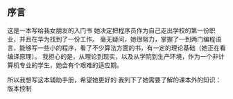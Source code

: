 ## 序言
这是一本写给我女朋友的入门书
她决定把程序员作为自己走出学校的第一份职业，并且在华为找到了一份工作。
毫无疑问，她很努力，掌握了一到两门编程语言，能够写一些小的程序，看了不少算法方面的书，有一定的理论基础（她正在看编译原理）。
我担心的是，从理论到现实，以及从学院到生产环境，作为一个非计算机专业的学生，她会有个艰难的适应期。

所以我想写这本辅助手册，希望她更好的
我列下了她需要了解的课本外的知识：
版本控制